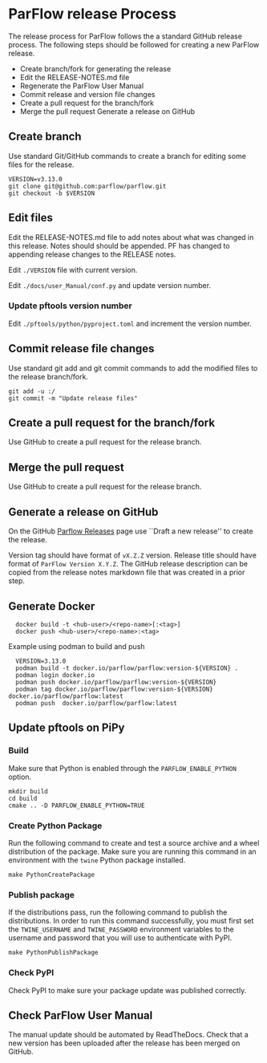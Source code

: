 # ParFlow release Process

The release process for ParFlow follows the a standard GitHub
release process.  The following steps should be followed for creating a new
ParFlow release.

* Create branch/fork for generating the release
* Edit the RELEASE-NOTES.md file
* Regenerate the ParFlow User Manual
* Commit release and version file changes
* Create a pull request for the branch/fork
* Merge the pull request
 Generate a release on GitHub

## Create branch

Use standard Git/GitHub commands to create a branch for editing some files for the release.

```shell
VERSION=v3.13.0
git clone git@github.com:parflow/parflow.git
git checkout -b $VERSION
```

## Edit files

Edit the RELEASE-NOTES.md file to add notes about what was changed in
this release.  Notes should should be appended.  PF has changed to appending
release changes to the RELEASE notes.

Edit `./VERSION` file with current version.

Edit `./docs/user_Manual/conf.py` and update version number.

### Update pftools version number 

Edit `./pftools/python/pyproject.toml` and increment the version number.

## Commit release file changes

Use standard git add and git commit commands to add the modified files
to the release branch/fork.

```shell
git add -u :/
git commit -m "Update release files"
```

## Create a pull request for the branch/fork

Use GitHub to create a pull request for the release branch.
  
## Merge the pull request

Use GitHub to create a pull request for the release branch.
  
## Generate a release on GitHub

On the GitHub [Parflow Releases](https://github.com/parflow/parflow/releases)
page use ``Draft a new release'' to create the release.

Version tag should have format of `vX.Z.Z` version.  Release title
should have format of `ParFlow Version X.Y.Z`.  The GitHub release
description can be copied from the release notes markdown file that
was created in a prior step.

## Generate Docker

```shell
  docker build -t <hub-user>/<repo-name>[:<tag>]
  docker push <hub-user>/<repo-name>:<tag>
```

Example using podman to build and push

```shell
  VERSION=3.13.0
  podman build -t docker.io/parflow/parflow:version-${VERSION} .
  podman login docker.io
  podman push docker.io/parflow/parflow:version-${VERSION}
  podman tag docker.io/parflow/parflow:version-${VERSION} docker.io/parflow/parflow:latest
  podman push  docker.io/parflow/parflow:latest
```

## Update pftools on PiPy

### Build 

Make sure that Python is enabled through the `PARFLOW_ENABLE_PYTHON` option.

```shell
mkdir build
cd build
cmake .. -D PARFLOW_ENABLE_PYTHON=TRUE
```

### Create Python Package

Run the following command to create and test a source archive and a wheel
distribution of the package. Make sure you are running this command in an 
environment with the `twine` Python package installed.

```shell
make PythonCreatePackage
```
### Publish package

If the distributions pass, run the following command to publish the
distributions. In order to run this command successfully, you must first set the
`TWINE_USERNAME` and `TWINE_PASSWORD` environment variables to the username
and password that you will use to authenticate with PyPI.

```shell
make PythonPublishPackage
```

### Check PyPI

Check PyPI to make sure your package update was published correctly.

## Check ParFlow User Manual

The manual update should be automated by ReadTheDocs.   Check that a new version has been uploaded after the 
release has been merged on GitHub.
  


